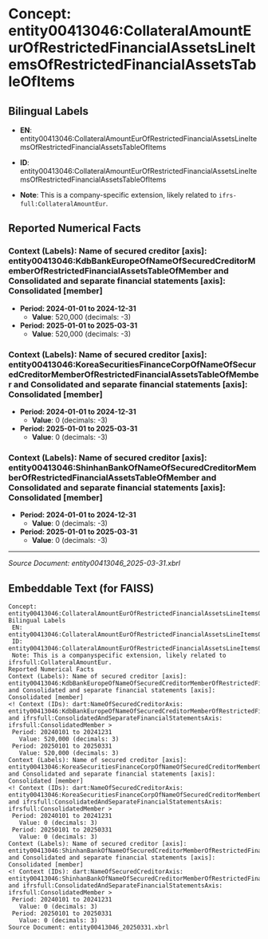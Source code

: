 # Concept: entity00413046:CollateralAmountEurOfRestrictedFinancialAssetsLineItemsOfRestrictedFinancialAssetsTableOfItems

## Bilingual Labels
- **EN**: entity00413046:CollateralAmountEurOfRestrictedFinancialAssetsLineItemsOfRestrictedFinancialAssetsTableOfItems

- **ID**: entity00413046:CollateralAmountEurOfRestrictedFinancialAssetsLineItemsOfRestrictedFinancialAssetsTableOfItems
- **Note**: This is a company-specific extension, likely related to `ifrs-full:CollateralAmountEur`.

## Reported Numerical Facts

### **Context (Labels): Name of secured creditor [axis]: entity00413046:KdbBankEuropeOfNameOfSecuredCreditorMemberOfRestrictedFinancialAssetsTableOfMember and Consolidated and separate financial statements [axis]: Consolidated [member]**
<!-- Context (IDs): dart:NameOfSecuredCreditorAxis: entity00413046:KdbBankEuropeOfNameOfSecuredCreditorMemberOfRestrictedFinancialAssetsTableOfMember and ifrs-full:ConsolidatedAndSeparateFinancialStatementsAxis: ifrs-full:ConsolidatedMember -->
- **Period: 2024-01-01 to 2024-12-31**
  - **Value**: 520,000 (decimals: -3)
- **Period: 2025-01-01 to 2025-03-31**
  - **Value**: 520,000 (decimals: -3)

### **Context (Labels): Name of secured creditor [axis]: entity00413046:KoreaSecuritiesFinanceCorpOfNameOfSecuredCreditorMemberOfRestrictedFinancialAssetsTableOfMember and Consolidated and separate financial statements [axis]: Consolidated [member]**
<!-- Context (IDs): dart:NameOfSecuredCreditorAxis: entity00413046:KoreaSecuritiesFinanceCorpOfNameOfSecuredCreditorMemberOfRestrictedFinancialAssetsTableOfMember and ifrs-full:ConsolidatedAndSeparateFinancialStatementsAxis: ifrs-full:ConsolidatedMember -->
- **Period: 2024-01-01 to 2024-12-31**
  - **Value**: 0 (decimals: -3)
- **Period: 2025-01-01 to 2025-03-31**
  - **Value**: 0 (decimals: -3)

### **Context (Labels): Name of secured creditor [axis]: entity00413046:ShinhanBankOfNameOfSecuredCreditorMemberOfRestrictedFinancialAssetsTableOfMember and Consolidated and separate financial statements [axis]: Consolidated [member]**
<!-- Context (IDs): dart:NameOfSecuredCreditorAxis: entity00413046:ShinhanBankOfNameOfSecuredCreditorMemberOfRestrictedFinancialAssetsTableOfMember and ifrs-full:ConsolidatedAndSeparateFinancialStatementsAxis: ifrs-full:ConsolidatedMember -->
- **Period: 2024-01-01 to 2024-12-31**
  - **Value**: 0 (decimals: -3)
- **Period: 2025-01-01 to 2025-03-31**
  - **Value**: 0 (decimals: -3)

---
*Source Document: entity00413046_2025-03-31.xbrl*
## Embeddable Text (for FAISS)
```text
Concept: entity00413046:CollateralAmountEurOfRestrictedFinancialAssetsLineItemsOfRestrictedFinancialAssetsTableOfItems
Bilingual Labels
 EN: entity00413046:CollateralAmountEurOfRestrictedFinancialAssetsLineItemsOfRestrictedFinancialAssetsTableOfItems
 ID: entity00413046:CollateralAmountEurOfRestrictedFinancialAssetsLineItemsOfRestrictedFinancialAssetsTableOfItems
 Note: This is a companyspecific extension, likely related to ifrsfull:CollateralAmountEur.
Reported Numerical Facts
Context (Labels): Name of secured creditor [axis]: entity00413046:KdbBankEuropeOfNameOfSecuredCreditorMemberOfRestrictedFinancialAssetsTableOfMember and Consolidated and separate financial statements [axis]: Consolidated [member]
<! Context (IDs): dart:NameOfSecuredCreditorAxis: entity00413046:KdbBankEuropeOfNameOfSecuredCreditorMemberOfRestrictedFinancialAssetsTableOfMember and ifrsfull:ConsolidatedAndSeparateFinancialStatementsAxis: ifrsfull:ConsolidatedMember >
 Period: 20240101 to 20241231
   Value: 520,000 (decimals: 3)
 Period: 20250101 to 20250331
   Value: 520,000 (decimals: 3)
Context (Labels): Name of secured creditor [axis]: entity00413046:KoreaSecuritiesFinanceCorpOfNameOfSecuredCreditorMemberOfRestrictedFinancialAssetsTableOfMember and Consolidated and separate financial statements [axis]: Consolidated [member]
<! Context (IDs): dart:NameOfSecuredCreditorAxis: entity00413046:KoreaSecuritiesFinanceCorpOfNameOfSecuredCreditorMemberOfRestrictedFinancialAssetsTableOfMember and ifrsfull:ConsolidatedAndSeparateFinancialStatementsAxis: ifrsfull:ConsolidatedMember >
 Period: 20240101 to 20241231
   Value: 0 (decimals: 3)
 Period: 20250101 to 20250331
   Value: 0 (decimals: 3)
Context (Labels): Name of secured creditor [axis]: entity00413046:ShinhanBankOfNameOfSecuredCreditorMemberOfRestrictedFinancialAssetsTableOfMember and Consolidated and separate financial statements [axis]: Consolidated [member]
<! Context (IDs): dart:NameOfSecuredCreditorAxis: entity00413046:ShinhanBankOfNameOfSecuredCreditorMemberOfRestrictedFinancialAssetsTableOfMember and ifrsfull:ConsolidatedAndSeparateFinancialStatementsAxis: ifrsfull:ConsolidatedMember >
 Period: 20240101 to 20241231
   Value: 0 (decimals: 3)
 Period: 20250101 to 20250331
   Value: 0 (decimals: 3)
Source Document: entity00413046_20250331.xbrl
```